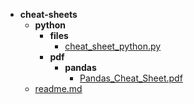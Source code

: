- __cheat\-sheets__
   - __python__
     - __files__
       - [cheat\_sheet\_python.py](python/files/cheat_sheet_python.py)
     - __pdf__
       - __pandas__
         - [Pandas\_Cheat\_Sheet.pdf](python/pdf/pandas/Pandas_Cheat_Sheet.pdf)
   - [readme.md](readme.md)

